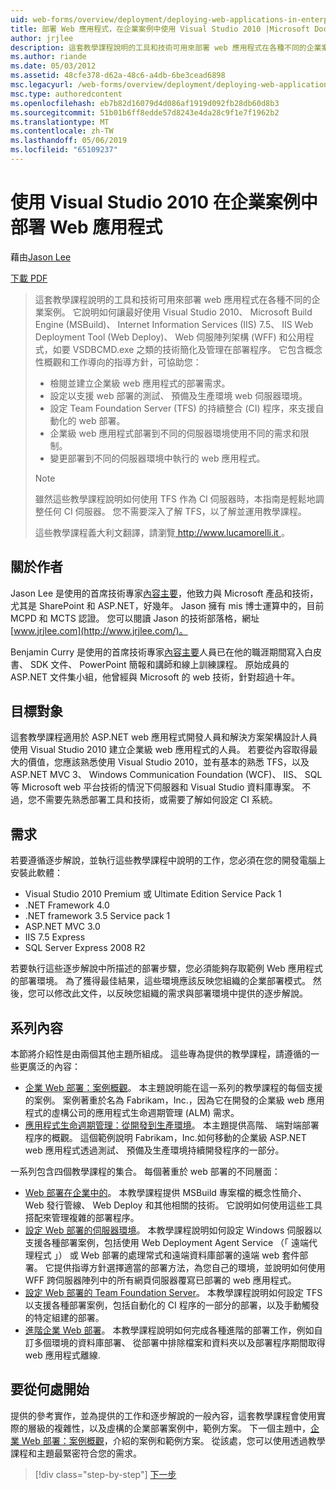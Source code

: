 ```yaml
---
uid: web-forms/overview/deployment/deploying-web-applications-in-enterprise-scenarios/deploying-web-applications-in-enterprise-scenarios
title: 部署 Web 應用程式，在企業案例中使用 Visual Studio 2010 |Microsoft Docs
author: jrjlee
description: 這套教學課程說明的工具和技術可用來部署 web 應用程式在各種不同的企業案例。 它說明如何充分利用...
ms.author: riande
ms.date: 05/03/2012
ms.assetid: 48cfe378-d62a-48c6-a4db-6be3cead6898
msc.legacyurl: /web-forms/overview/deployment/deploying-web-applications-in-enterprise-scenarios/deploying-web-applications-in-enterprise-scenarios
msc.type: authoredcontent
ms.openlocfilehash: eb7b82d16079d4d086af1919d092fb28db60d8b3
ms.sourcegitcommit: 51b01b6ff8edde57d8243e4da28c9f1e7f1962b2
ms.translationtype: MT
ms.contentlocale: zh-TW
ms.lasthandoff: 05/06/2019
ms.locfileid: "65109237"
---
```

# <a name="deploying-web-applications-in-enterprise-scenarios-using-visual-studio-2010"></a>使用 Visual Studio 2010 在企業案例中部署 Web 應用程式

藉由[Jason Lee](https://github.com/jrjlee)

[下載 PDF](https://msdnshared.blob.core.windows.net/media/MSDNBlogsFS/prod.evol.blogs.msdn.com/CommunityServer.Blogs.Components.WeblogFiles/00/00/00/63/56/8130.DeployingWebAppsInEnterpriseScenarios.pdf)

> 這套教學課程說明的工具和技術可用來部署 web 應用程式在各種不同的企業案例。 它說明如何讓最好使用 Visual Studio 2010、 Microsoft Build Engine (MSBuild)、 Internet Information Services (IIS) 7.5、 IIS Web Deployment Tool (Web Deploy)、 Web 伺服陣列架構 (WFF) 和公用程式，如要 VSDBCMD.exe 之類的技術簡化及管理在部署程序。 它包含概念性概觀和工作導向的指導方針，可協助您：
> 
> - 檢閱並建立企業級 web 應用程式的部署需求。
> - 設定以支援 web 部署的測試、 預備及生產環境 web 伺服器環境。
> - 設定 Team Foundation Server (TFS) 的持續整合 (CI) 程序，來支援自動化的 web 部署。
> - 企業級 web 應用程式部署到不同的伺服器環境使用不同的需求和限制。
> - 變更部署到不同的伺服器環境中執行的 web 應用程式。
> 
> > [!NOTE]
> > 雖然這些教學課程說明如何使用 TFS 作為 CI 伺服器時，本指南是輕鬆地調整任何 CI 伺服器。 您不需要深入了解 TFS，以了解並運用教學課程。
> 
> 
> 這些教學課程義大利文翻譯，請瀏覽[ http://www.lucamorelli.it ](http://www.lucamorelli.it)。

## <a name="about-the-authors"></a>關於作者

Jason Lee 是使用的首席技術專家[內容主要](http://www.contentmaster.com/)，他致力與 Microsoft 產品和技術，尤其是 SharePoint 和 ASP.NET，好幾年。 Jason 擁有 mis 博士運算中的，目前 MCPD 和 MCTS 認證。 您可以閱讀 Jason 的技術部落格，網址[www.jrjlee.com](http://www.jrjlee.com/)。

Benjamin Curry 是使用的首席技術專家[內容主要](http://www.contentmaster.com/)人員已在他的職涯期間寫入白皮書、 SDK 文件、 PowerPoint 簡報和講師和線上訓練課程。 原始成員的 ASP.NET 文件集小組，他曾經與 Microsoft 的 web 技術，針對超過十年。

## <a name="target-audience"></a>目標對象

這套教學課程適用於 ASP.NET web 應用程式開發人員和解決方案架構設計人員使用 Visual Studio 2010 建立企業級 web 應用程式的人員。 若要從內容取得最大的價值，您應該熟悉使用 Visual Studio 2010，並有基本的熟悉 TFS，以及 ASP.NET MVC 3、 Windows Communication Foundation (WCF)、 IIS、 SQL 等 Microsoft web 平台技術的情況下伺服器和 Visual Studio 資料庫專案。 不過，您不需要先熟悉部署工具和技術，或需要了解如何設定 CI 系統。

## <a name="requirements"></a>需求

若要遵循逐步解說，並執行這些教學課程中說明的工作，您必須在您的開發電腦上安裝此軟體：

- Visual Studio 2010 Premium 或 Ultimate Edition Service Pack 1
- .NET Framework 4.0
- .NET framework 3.5 Service pack 1
- ASP.NET MVC 3.0
- IIS 7.5 Express
- SQL Server Express 2008 R2

若要執行這些逐步解說中所描述的部署步驟，您必須能夠存取範例 Web 應用程式的部署環境。 為了獲得最佳結果，這些環境應該反映您組織的企業部署模式。 然後，您可以修改此文件，以反映您組織的需求與部署環境中提供的逐步解說。

## <a name="series-contents"></a>系列內容

本節將介紹性是由兩個其他主題所組成。 這些專為提供的教學課程，請遵循的一些更廣泛的內容：

- [企業 Web 部署：案例概觀](enterprise-web-deployment-scenario-overview.md)。 本主題說明能在這一系列的教學課程的每個支援的案例。 案例著重於名為 Fabrikam，Inc.，因為它在開發的企業級 web 應用程式的虛構公司的應用程式生命週期管理 (ALM) 需求。
- [應用程式生命週期管理：從開發到生產環境](application-lifecycle-management-from-development-to-production.md)。 本主題提供高階、 端對端部署程序的概觀。 這個範例說明 Fabrikam，Inc.如何移動的企業級 ASP.NET web 應用程式透過測試、 預備及生產環境持續開發程序的一部分。

一系列包含四個教學課程的集合。 每個著重於 web 部署的不同層面：

- [Web 部署在企業中的](../web-deployment-in-the-enterprise/web-deployment-in-the-enterprise.md)。 本教學課程提供 MSBuild 專案檔的概念性簡介、 Web 發行管線、 Web Deploy 和其他相關的技術。 它說明如何使用這些工具搭配來管理複雜的部署程序。
- [設定 Web 部署的伺服器環境](../configuring-server-environments-for-web-deployment/configuring-server-environments-for-web-deployment.md)。 本教學課程說明如何設定 Windows 伺服器以支援各種部署案例，包括使用 Web Deployment Agent Service （「 遠端代理程式 」） 或 Web 部署的處理常式和遠端資料庫部署的遠端 web 套件部署。 它提供指導方針選擇適當的部署方法，為您自己的環境，並說明如何使用 WFF 跨伺服器陣列中的所有網頁伺服器覆寫已部署的 web 應用程式。
- [設定 Web 部署的 Team Foundation Server](../configuring-team-foundation-server-for-web-deployment/configuring-team-foundation-server-for-web-deployment.md)。 本教學課程說明如何設定 TFS 以支援各種部署案例，包括自動化的 CI 程序的一部分的部署，以及手動觸發的特定組建的部署。
- [進階企業 Web 部署](../advanced-enterprise-web-deployment/advanced-enterprise-web-deployment.md)。 本教學課程說明如何完成各種進階的部署工作，例如自訂多個環境的資料庫部署、 從部署中排除檔案和資料夾以及部署程序期間取得 web 應用程式離線.

## <a name="where-to-start"></a>要從何處開始

提供的參考實作，並為提供的工作和逐步解說的一般內容，這套教學課程會使用實際的層級的複雜性，以及虛構的企業部署案例中，範例方案。 下一個主題中，[企業 Web 部署：案例概觀](enterprise-web-deployment-scenario-overview.md)，介紹的案例和範例方案。 從該處，您可以使用透過教學課程和主題最緊密符合您的需求。

> [!div class="step-by-step"]
> [下一步](enterprise-web-deployment-scenario-overview.md)
